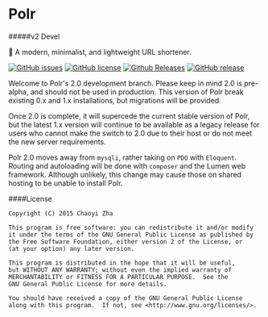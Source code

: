 # Polr
#####v2 Devel

:aerial_tramway: A modern, minimalist, and lightweight URL shortener.



[![GitHub issues](https://img.shields.io/github/issues/cydrobolt/polr.svg)]()
[![GitHub license](https://img.shields.io/github/license/cydrobolt/polr.svg)]()
[![Github Releases](https://img.shields.io/github/downloads/cydrobolt/polr/latest/total.svg)]()
[![GitHub release](https://img.shields.io/github/release/cydrobolt/polr.svg)]()



Welcome to Polr's 2.0 development branch. 
Please keep in mind 2.0 is pre-alpha, and should not be used in production. This version of Polr break existing 0.x and 1.x installations, but migrations will be provided. 

Once 2.0 is complete, it will supercede the current stable version of Polr, but the latest 1.x version will continue to be available as a legacy release for users who cannot make the switch to 2.0 due to their host or do not meet the new server requirements.

Polr 2.0 moves away from `mysqli`, rather taking on `PDO` with `Eloquent`. Routing and autoloading will be done with `composer` and the Lumen web framework. Although unlikely, this change may cause those on shared hosting to be unable to install Polr.

####License


    Copyright (C) 2015 Chaoyi Zha

    This program is free software: you can redistribute it and/or modify
    it under the terms of the GNU General Public License as published by
    the Free Software Foundation, either version 2 of the License, or
    (at your option) any later version.

    This program is distributed in the hope that it will be useful,
    but WITHOUT ANY WARRANTY; without even the implied warranty of
    MERCHANTABILITY or FITNESS FOR A PARTICULAR PURPOSE.  See the
    GNU General Public License for more details.

    You should have received a copy of the GNU General Public License
    along with this program.  If not, see <http://www.gnu.org/licenses/>.
